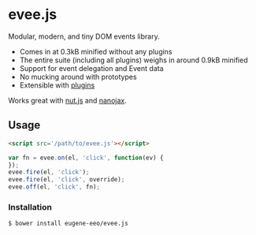 # evee.js

Modular, modern, and tiny DOM events library.

 - Comes in at 0.3kB minified without any plugins
 - The entire suite (including all plugins) weighs
   in around 0.9kB minified
 - Support for event delegation and Event data
 - No mucking around with prototypes
 - Extensible with [plugins](https://github.com/eugene-eeo/evee.js/tree/master/plugins)

Works great with [nut.js](https://github.com/eugene-eeo/nut.js)
and [nanojax](https://github.com/yanatan16/nanoajax).

## Usage

```html
<script src='/path/to/evee.js'></script>
```

```js
var fn = evee.on(el, 'click', function(ev) {
});
evee.fire(el, 'click');
evee.fire(el, 'click', override);
evee.off(el, 'click', fn);
```

### Installation

```sh
$ bower install eugene-eeo/evee.js
```
